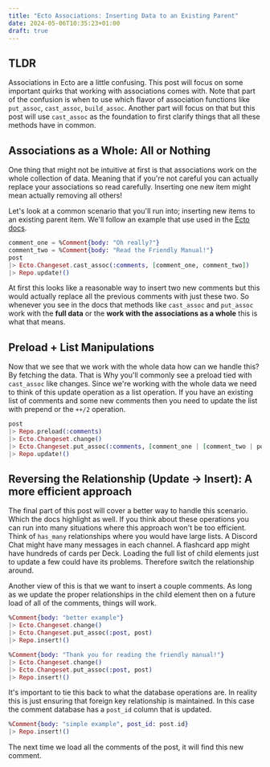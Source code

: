 ```yaml
---
title: "Ecto Associations: Inserting Data to an Existing Parent"
date: 2024-05-06T10:35:23+01:00
draft: true
---
```


## TLDR

Associations in Ecto are a little confusing. This post will focus on some important quirks that working with associations comes with.
Note that part of the confusion is when to use which flavor of association functions like `put_assoc`, `cast_assoc`, `build_assoc`. Another part 
will focus on that but this post will use `cast_assoc` as the foundation to first clarify things that all these methods have in common.

## Associations as a Whole: All or Nothing

One thing that might not be intuitive at first is that associations work on the whole collection of data. 
Meaning that if you're not careful you can actually replace your associations so read carefully. Inserting one new item might mean actually removing all others!

Let's look at a common scenario that you'll run into; inserting new items to an existing parent item. We'll follow an example that use used in the [Ecto docs](https://hexdocs.pm/ecto/Ecto.Changeset.html#put_assoc/4-example-adding-a-comment-to-a-post).

```elixir
comment_one = %Comment{body: "Oh really?"}
comment_two = %Comment{body: "Read the Friendly Manual!"}
post
|> Ecto.Changeset.cast_assoc(:comments, [comment_one, comment_two])
|> Repo.update!()
```

At first this looks like a reasonable way to insert two new comments but this would actually replace all the previous comments with just these two. So whenever you see in the docs that methods like `cast_assoc` and `put_assoc` work with the **full data** or the **work with the associations as a whole** this is what that means.

## Preload + List Manipulations

Now that we see that we work with the whole data how can we handle this? By fetching the data. That is Why
you'll commonly see a preload tied with `cast_assoc` like changes. Since we're working with the whole data 
we need to think of this update operation as a list operation. If you have an existing list of comments 
and some new comments then you need to update the list with prepend or the `++/2` operation.

```elixir
post
|> Repo.preload(:comments)
|> Ecto.Changeset.change()
|> Ecto.Changeset.put_assoc(:comments, [comment_one | [comment_two | post.comments])
|> Repo.update!()
```

## Reversing the Relationship (Update -> Insert): A more efficient approach

The final part of this post will cover a better way to handle this scenario. Which the docs highlight as well. If you think about these operations you can run into many situations where this approach won't be too efficient. Think of `has_many` relationships where you would have large lists. A Discord Chat might have many messages in each channel. A flashcard app might have hundreds of cards per Deck. Loading the full list of child elements just to update a few could have its problems. Therefore switch the relationship around. 

Another view of this is that we want to insert a couple comments. As long as we update the proper relationships in the child element then on a future load of all of the comments, things will work.

```elixir
%Comment{body: "better example"}
|> Ecto.Changeset.change()
|> Ecto.Changeset.put_assoc(:post, post)
|> Repo.insert!() 

%Comment{body: "Thank you for reading the friendly manual!"}
|> Ecto.Changeset.change()
|> Ecto.Changeset.put_assoc(:post, post)
|> Repo.insert!() 
```

It's important to tie this back to what the database operations are. In reality this is just ensuring that foreign key relationship is maintained. In this case the comment database has a `post_id` column that is updated.

```elixir
%Comment{body: "simple example", post_id: post.id}
|> Repo.insert!()
```

The next time we load all the comments of the post, it will find this new comment.


